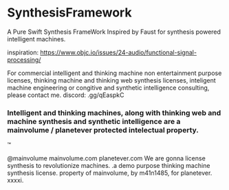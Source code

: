 # SynthesisFramework

A Pure Swift Synthesis FrameWork Inspired by Faust for synthesis powered intelligent machines.

inspiration: 
https://www.objc.io/issues/24-audio/functional-signal-processing/

For commercial intelligent and thinking machine non entertainment purpose licenses, thinking machine and thinking web synthesis licenses, inteligent machine engineering or congitive and synthetic intelligence consulting, please contact me. discord: .gg/qEaspkC

### Intelligent and thinking machines, along with thinking web and machine synthesis and synthetic intelligence are a mainvolume / planetever protected intelectual property. 
™

@mainvolume
mainvolume.com
planetever.com
We are gonna license synthesis to revolutionize machines. 
.a demo purpose thinking machine synthesis license. property of mainvolume, by m41n1485, for planetever. xxxxi.

